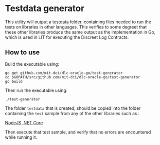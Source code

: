 # Testdata generator

This utility will output a testdata folder, containing files needed to run the tests on libraries in other languages. This verifies to some degreet that these other libraries produce the same output as the implementation in Go, which is used in LIT for executing the Discreet Log Contracts.

## How to use

Build the executable using:

```
go get github.com/mit-dci/dlc-oracle-go/test-generator
cd $GOPATH/src/github.com/mit-dci/dlc-oracle-go/test-generator
go build
```

Then run the executable using:

```
./test-generator
```

The folder `testdata` that is created, should be copied into the folder containing the `test` sample from any of the other libraries such as :

[NodeJS]()
[.NET Core]()

Then execute that test sample, and verify that no errors are encountered while running it.